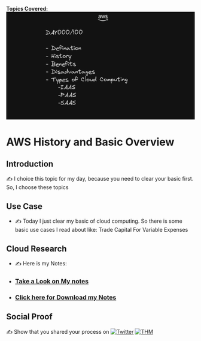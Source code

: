 <!-- This template removes the micro tutorial for a quicker post and removes images for a full template check out the 000-DAY-ARTICLE-LONG-TEMPLATE.MD-->

**Topics Covered:**
![placeholder image](https://github.com/rishavmehra/100DaysofCloud/blob/main/Journey/000/day0.png)

# AWS History and Basic Overview

## Introduction

✍️ I choice this topic for my day, because you need to clear your basic first. So, I choose these topics

## Use Case

- ✍️ Today I just clear my basic of cloud computing. So there is some basic use cases I read about like: Trade Capital For Variable Expenses

## Cloud Research

- ✍️ Here is my Notes:
-   <h3><a href="https://github.com/rishavmehra/100DaysofCloud/blob/main/Notes/Day0.pdf"> Take a Look on My notes</a></h3>
-    <h3><a href="https://github.com/rishavmehra/100DaysofCloud/raw/main/Notes/Day0.pdf"> Click here for Download my Notes</a></h3>

## Social Proof

✍️ Show that you shared your process on [![Twitter](https://img.shields.io/badge/-Twitter-000000?style=flat&logo=Twitter&logoColor=00acee)](https://twitter.com/rishavmehraa)
  [![THM](https://img.shields.io/badge/-TryHackMe-000000?style=flat&logo=icloud&logoColor=gray)](https://tryhackme.com/p/rishavmehra) 

